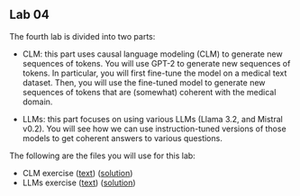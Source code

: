 ## Lab 04

The fourth lab is divided into two parts:
- CLM: this part uses causal language modeling (CLM) to generate new sequences of tokens. You will use GPT-2 to generate new sequences of tokens. In particular, you will first fine-tune the model on a medical text dataset. Then, you will use the fine-tuned model to generate new sequences of tokens that are (somewhat) coherent with the medical domain.

- LLMs: this part focuses on using various LLMs (Llama 3.2, and Mistral v0.2). You will see how we can use instruction-tuned versions of those models to get coherent answers to various questions. 

The following are the files you will use for this lab:
- CLM exercise ([text](./text-01-clm.ipynb)) ([solution](./solution-01-clm.ipynb))
- LLMs exercise ([text](./text-02-llms.ipynb)) ([solution](./solution-02-llms.ipynb))
